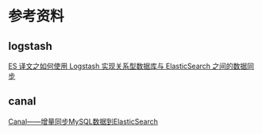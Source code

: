 # 参考资料

## logstash
[ES 译文之如何使用 Logstash 实现关系型数据库与 ElasticSearch 之间的数据同步](https://juejin.cn/post/6844903877352013832)

## canal
[Canal——增量同步MySQL数据到ElasticSearch](https://www.cnblogs.com/caoweixiong/p/11825303.html)